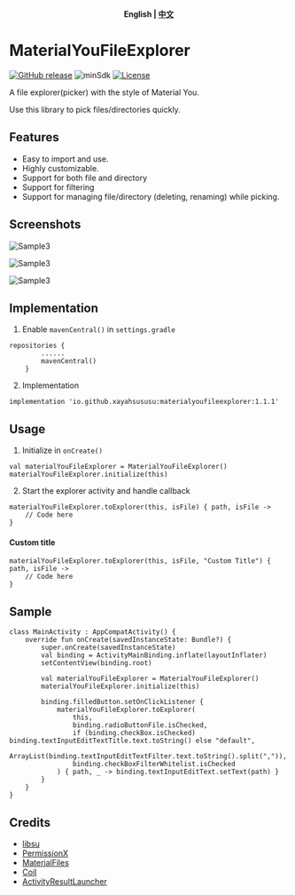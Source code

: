 <div align="center">
	<span style="font-weight: bold"> English | <a href=README_CN.md> 中文 </a> </span>
</div>

# MaterialYouFileExplorer
[![GitHub release](https://img.shields.io/github/v/release/XayahSuSuSu/Android-MaterialYouFileExplorer?color=orange)](https://github.com/XayahSuSuSu/Android-MaterialYouFileExplorer/releases)  ![minSdk](https://img.shields.io/badge/minSdk-26-green) [![License](https://img.shields.io/github/license/XayahSuSuSu/Android-MaterialYouFileExplorer?color=ff69b4)](./LICENSE)

A file explorer(picker) with the style of Material You.

Use this library to pick files/directories quickly.

## Features
- Easy to import and use.
- Highly customizable.
- Support for both file and directory
- Support for filtering
- Support for managing file/directory (deleting, renaming) while picking.

## Screenshots

![Sample3](doc/images/Sample1.jpg "Sample1")

![Sample3](doc/images/Sample2.jpg "Sample2")

![Sample3](doc/images/Sample3.jpg "Sample3")

## Implementation
1. Enable `mavenCentral()` in `settings.gradle`
```
repositories {
        ......
        mavenCentral()
    }
```
2. Implementation
```
implementation 'io.github.xayahsususu:materialyoufileexplorer:1.1.1'
```

## Usage
1. Initialize in `onCreate()`
```
val materialYouFileExplorer = MaterialYouFileExplorer()
materialYouFileExplorer.initialize(this)
```
2. Start the explorer activity and handle callback
```
materialYouFileExplorer.toExplorer(this, isFile) { path, isFile -> 
    // Code here
}
```
#### Custom title
```
materialYouFileExplorer.toExplorer(this, isFile, "Custom Title") { path, isFile -> 
    // Code here
}
```


## Sample
```
class MainActivity : AppCompatActivity() {
    override fun onCreate(savedInstanceState: Bundle?) {
        super.onCreate(savedInstanceState)
        val binding = ActivityMainBinding.inflate(layoutInflater)
        setContentView(binding.root)

        val materialYouFileExplorer = MaterialYouFileExplorer()
        materialYouFileExplorer.initialize(this)

        binding.filledButton.setOnClickListener {
            materialYouFileExplorer.toExplorer(
                this,
                binding.radioButtonFile.isChecked,
                if (binding.checkBox.isChecked) binding.textInputEditTextTitle.text.toString() else "default",
                ArrayList(binding.textInputEditTextFilter.text.toString().split(",")),
                binding.checkBoxFilterWhitelist.isChecked
            ) { path, _ -> binding.textInputEditText.setText(path) }
        }
    }
}
```

## Credits
- [libsu](https://github.com/topjohnwu/libsu)
- [PermissionX](https://github.com/guolindev/PermissionX)
- [MaterialFiles](https://github.com/zhanghai/MaterialFiles)
- [Coil](https://github.com/coil-kt/coil)
- [ActivityResultLauncher](https://github.com/DylanCaiCoding/ActivityResultLauncher)